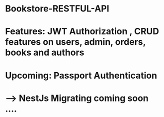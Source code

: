 # Bookstore-RESTFUL-API
# Features: JWT Authorization , CRUD features on users, admin, orders, books and authors
# Upcoming: Passport Authentication
# --> NestJs Migrating coming soon ....
